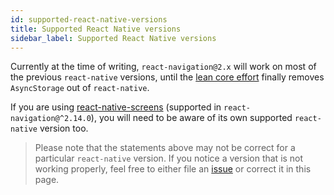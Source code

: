 ```yaml
---
id: supported-react-native-versions
title: Supported React Native versions
sidebar_label: Supported React Native versions
---
```


Currently at the time of writing, `react-navigation@2.x` will work on most of the previous `react-native` versions, until the [lean core effort](https://github.com/facebook/react-native/issues/23313) finally removes `AsyncStorage` out of `react-native`.

If you are using [react-native-screens](react-native-screens.html) (supported in `react-navigation@^2.14.0`), you will need to be aware of its own supported `react-native` version too.

> Please note that the statements above may not be correct for a particular `react-native` version. If you notice a version that is not working properly, feel free to either file an [issue](https://github.com/react-navigation/react-navigation.github.io/issues/new) or correct it in this page.
